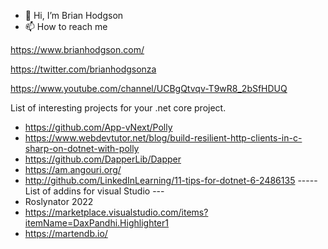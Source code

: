 - 👋 Hi, I’m Brian Hodgson
- 📫 How to reach me 

https://www.brianhodgson.com/

https://twitter.com/brianhodgsonza

https://www.youtube.com/channel/UCBgQtvqv-T9wR8_2bSfHDUQ

List of interesting projects for your .net core project.
- https://github.com/App-vNext/Polly
- https://www.webdevtutor.net/blog/build-resilient-http-clients-in-c-sharp-on-dotnet-with-polly
- https://github.com/DapperLib/Dapper
- https://am.angouri.org/
- http://github.com/LinkedInLearning/11-tips-for-dotnet-6-2486135
----- List of addins for visual Studio ---
- Roslynator 2022
- https://marketplace.visualstudio.com/items?itemName=DaxPandhi.Highlighter1
- https://martendb.io/
